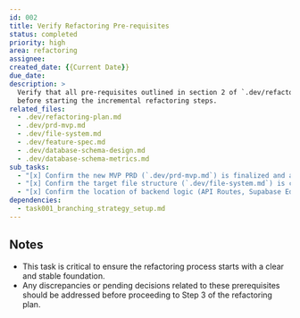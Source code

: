 ```yaml
---
id: 002
title: Verify Refactoring Pre-requisites
status: completed
priority: high
area: refactoring
assignee:
created_date: {{Current Date}}
due_date:
description: >
  Verify that all pre-requisites outlined in section 2 of `.dev/refactoring-plan.md` are met
  before starting the incremental refactoring steps.
related_files:
  - .dev/refactoring-plan.md
  - .dev/prd-mvp.md
  - .dev/file-system.md
  - .dev/feature-spec.md
  - .dev/database-schema-design.md
  - .dev/database-schema-metrics.md
sub_tasks:
  - "[x] Confirm the new MVP PRD (`.dev/prd-mvp.md`) is finalized and agreed upon."
  - "[x] Confirm the target file structure (`.dev/file-system.md`) is confirmed."
  - "[x] Confirm the location of backend logic (API Routes, Supabase Edge Functions) is clearly understood, referencing the specified `.dev` documents."
dependencies:
  - task001_branching_strategy_setup.md
---
```


## Notes

- This task is critical to ensure the refactoring process starts with a clear and stable foundation.
- Any discrepancies or pending decisions related to these prerequisites should be addressed before proceeding to Step 3 of the refactoring plan. 